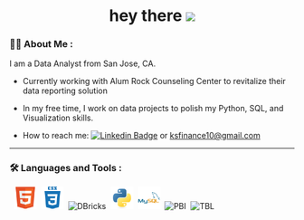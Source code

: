 <div id="badges" align="center">
 <h1>
  hey there
  <img src="https://media.giphy.com/media/hvRJCLFzcasrR4ia7z/giphy.gif" width="30px"/>
 </h1>
</div>


### :man_technologist: About Me :
I am a Data Analyst from San Jose, CA.
- Currently working with Alum Rock Counseling Center to revitalize their data reporting solution

- In my free time, I work on data projects to polish my Python, SQL, and Visualization skills.
  
- How to reach me: [![Linkedin Badge](https://img.shields.io/badge/-KSekhar-blue?style=flat&logo=Linkedin&logoColor=white)](https://www.linkedin.com/in/kaustubsekhar) or ksfinance10@gmail.com

---

### :hammer_and_wrench: Languages and Tools :
  <div
  <img src="https://github.com/devicons/devicon/blob/master/icons/flutter/flutter-original.svg" title="Flutter" alt="Flutter" width="40" height="40"/>&nbsp;
  <img src="https://github.com/devicons/devicon/blob/master/icons/html5/html5-original.svg" title="HTML5" alt="HTML" width="40" height="40"/>&nbsp;
  <img src="https://github.com/devicons/devicon/blob/master/icons/css3/css3-plain-wordmark.svg"  title="CSS3" alt="CSS" width="40" height="40"/>&nbsp;
  <img src="https://avatars.githubusercontent.com/u/4998052?s=280&v=4" title="DBricks" alt="DBricks" width="40" height="40"/>&nbsp;
  <img src="https://github.com/devicons/devicon/blob/master/icons/python/python-original.svg" title="Python" alt="Python" width="40" height="40"/>&nbsp;
  <img src="https://github.com/devicons/devicon/blob/master/icons/mysql/mysql-original-wordmark.svg" title="MySQL"  alt="MySQL" width="40" height="40"/>&nbsp;
  <img src="https://upload.wikimedia.org/wikipedia/commons/thumb/c/cf/New_Power_BI_Logo.svg/1200px-New_Power_BI_Logo.svg.png" title="PBI"  alt="PBI" width="40" height="40"/>&nbsp;
  <img src="https://cdn.worldvectorlogo.com/logos/tableau-software.svg" title="Tableau"  alt="TBL" width="40" height="40"/>&nbsp;
</div>


